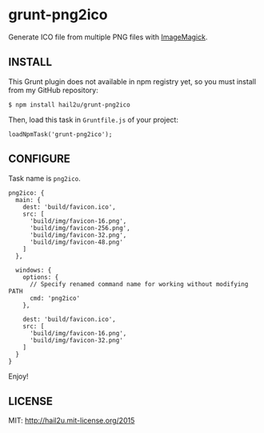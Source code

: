 grunt-png2ico
=============

Generate ICO file from multiple PNG files with [ImageMagick][1].


INSTALL
-------

This Grunt plugin does not available in npm registry yet, so you must install
from my GitHub repository:

    $ npm install hail2u/grunt-png2ico

Then, load this task in `Gruntfile.js` of your project:

    loadNpmTask('grunt-png2ico');


CONFIGURE
---------

Task name is `png2ico`.

    png2ico: {
      main: {
        dest: 'build/favicon.ico',
        src: [
          'build/img/favicon-16.png',
          'build/img/favicon-256.png',
          'build/img/favicon-32.png',
          'build/img/favicon-48.png'
        ]
      },

      windows: {
        options: {
          // Specify renamed command name for working without modifying PATH
          cmd: 'png2ico'
        },

        dest: 'build/favicon.ico',
        src: [
          'build/img/favicon-16.png',
          'build/img/favicon-32.png'
        ]
      }
    }

Enjoy!


LICENSE
-------

MIT: http://hail2u.mit-license.org/2015


[1]: http://www.imagemagick.org/
